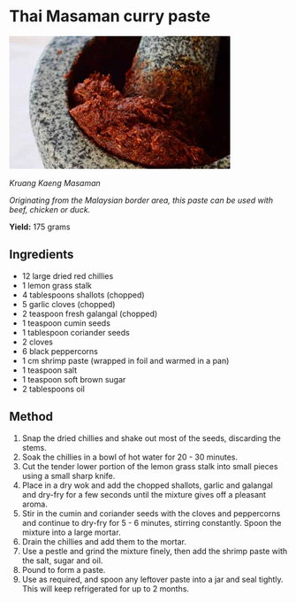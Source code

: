 # Thai Masaman curry paste

![Masaman](resources/massaman-curry-paste.jpg)

*Kruang Kaeng Masaman*

*Originating from the Malaysian border area, this paste can be used with beef, chicken or duck.*

**Yield:** 175 grams
## Ingredients
- 12 large dried red chillies
- 1 lemon grass stalk
- 4 tablespoons shallots (chopped)
- 5 garlic cloves (chopped)
- 2 teaspoon fresh galangal (chopped)
- 1 teaspoon cumin seeds
- 1 tablespoon coriander seeds
- 2 cloves
- 6 black peppercorns
- 1 cm shrimp paste (wrapped in foil and warmed in a pan)
- 1 teaspoon salt
- 1 teaspoon soft brown sugar
- 2 tablespoons oil

## Method
1. Snap the dried chillies and shake out most of the seeds, discarding the stems.
1. Soak the chillies in a bowl of hot water for 20 - 30 minutes.
1. Cut the tender lower portion of the lemon grass stalk into small pieces using a small sharp knife.
1. Place in a dry wok and add the chopped shallots, garlic and galangal and dry-fry for a few seconds until the mixture gives off a pleasant aroma.
1. Stir in the cumin and coriander seeds with the cloves and peppercorns and continue to dry-fry for 5 - 6 minutes, stirring constantly. Spoon the mixture into a large mortar.
1. Drain the chillies and add them to the mortar.
1. Use a pestle and grind the mixture finely, then add the shrimp paste with the salt, sugar and oil.
1. Pound to form a paste.
1. Use as required, and spoon any leftover paste into a jar and seal tightly. This will keep refrigerated for up to 2 months.